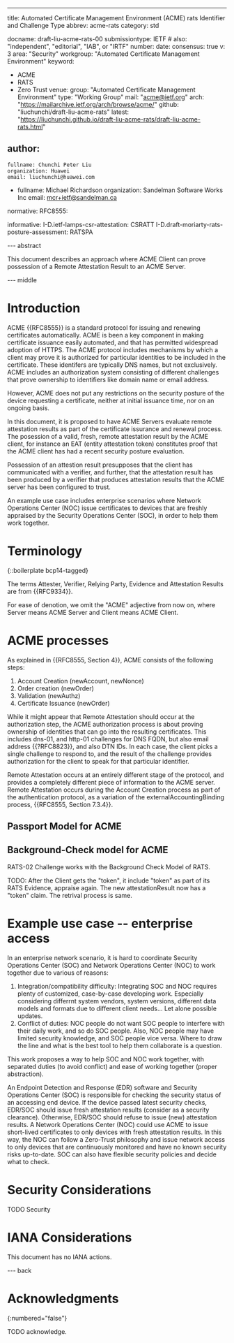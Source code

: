 ---
title: Automated Certificate Management Environment (ACME) rats Identifier and Challenge Type
abbrev: acme-rats
category: std

docname: draft-liu-acme-rats-00
submissiontype: IETF  # also: "independent", "editorial", "IAB", or "IRTF"
number:
date:
consensus: true
v: 3
area: "Security"
workgroup: "Automated Certificate Management Environment"
keyword:
 - ACME
 - RATS
 - Zero Trust
venue:
  group: "Automated Certificate Management Environment"
  type: "Working Group"
  mail: "acme@ietf.org"
  arch: "https://mailarchive.ietf.org/arch/browse/acme/"
  github: "liuchunchi/draft-liu-acme-rats"
  latest: "https://liuchunchi.github.io/draft-liu-acme-rats/draft-liu-acme-rats.html"

author:
 -
    fullname: Chunchi Peter Liu
    organization: Huawei
    email: liuchunchi@huawei.com
 -
    fullname: Michael Richardson
    organization: Sandelman Software Works Inc
    email: mcr+ietf@sandelman.ca

normative:
  RFC8555:

informative:
  I-D.ietf-lamps-csr-attestation: CSRATT
  I-D.draft-moriarty-rats-posture-assessment: RATSPA

--- abstract

This document describes an approach where ACME Client can prove possession of a Remote Attestation Result to an ACME Server.

--- middle

# Introduction

ACME {{RFC8555}} is a standard protocol for issuing and renewing certificates automatically.
ACME is been a key component in making certificate issuance easily automated, and that has permitted widespread adoption of HTTPS.  The ACME protocol includes mechanisms by which a client may prove it is authorized for particular identities to be included in the certificate. These identifers are typically DNS names, but not exclusively.  ACME includes an authorization system consisting of different challenges that prove ownership to identifiers like domain name or email address.

However, ACME does not put any restrictions on the security posture of the device requesting a certificate, neither at initial issuance time, nor on an ongoing basis.

In this document, it is proposed to have ACME Servers evaluate remote attestation results as part of the certificate issurance and renewal process.
The posession of a valid, fresh, remote attestation result by the ACME client, for instance an EAT (entity attestation token) constitutes proof that the ACME client has had a recent security posture evaluation.

Possession of an attestion result presupposes that the client has communicated with a verifier, and further, that the attestation result has been produced by a verifier that produces attestation results that the ACME server has been configured to trust.

An example use case includes enterprise scenarios where Network Operations Center (NOC) issue certificates to devices that are freshly appraised by the Security Operations Center (SOC), in order to help them work together.

# Terminology

{::boilerplate bcp14-tagged}

The terms Attester, Verifier, Relying Party, Evidence and Attestation Results are from {{RFC9334}}.

For ease of denotion, we omit the "ACME" adjective from now on, where Server means ACME Server and Client means ACME Client.

# ACME processes

As explained in {{RFC8555, Section 4}}, ACME consists of the following steps:

1. Account Creation (newAccount, newNonce)
2. Order creation (newOrder)
3. Validation (newAuthz)
4. Certificate Issuance (newOrder)

While it might appear that Remote Attestation should occur at the authorization step, the ACME authorization process is about proving ownership of identities that can go into the resulting certificates.
This includes dns-01, and http-01 challenges for DNS FQDN, but also email address {{?RFC8823}}, and also DTN IDs.
In each case, the client picks a single challenge to respond to, and the result of the challenge provides authorization for the client to speak for that particular identifier.

Remote Attestation occurs at an entirely different stage of the protocol, and provides a completely different piece of information to the ACME server.
Remote Attestation occurs during the Account Creation process as part of the authentication protocol, as a variation of the externalAccountingBinding process, {{RFC8555, Section 7.3.4}}.

## Passport Model for ACME



## Background-Check model for ACME

RATS-02 Challenge works with the Background Check Model of RATS.

TODO: After the Client gets the "token", it include "token" as part of its RATS Evidence, appraise again. The new attestationResult now has a "token" claim. The retrival process is same.

# Example use case -- enterprise access

In an enterprise network scenario, it is hard to coordinate Security Operations Center (SOC) and Network Operations Center (NOC) to work together due to various of reasons:

1. Integration/compatibility difficulty: Integrating SOC and NOC requires plenty of customized, case-by-case developing work. Especially considering differrnt system vendors, system versions, different data models and formats due to different client needs... Let alone possible updates.
2. Conflict of duties: NOC people do not want SOC people to interfere with their daily work, and so do SOC people. Also, NOC people may have limited security knowledge, and SOC people vice versa. Where to draw the line and what is the best tool to help them collaborate is a question.

This work proposes a way to help SOC and NOC work together, with separated duties (to avoid conflict) and ease of working together (proper abstraction).

An Endpoint Detection and Response (EDR) software and Security Operations Center (SOC) is responsible for checking the security status of an accessing end device. If the device passed latest security checks, EDR/SOC should issue fresh attestation results (consider as a security clearance). Otherwise, EDR/SOC should refuse to issue (new) attestation results. A Network Operations Center (NOC) could use ACME to issue short-lived certificates to only devices with fresh attestation results. In this way, the NOC can follow a Zero-Trust philosophy and issue network access to only devices that are continuously monitored and have no known security risks up-to-date. SOC can also have flexible security policies and decide what to check.

# Security Considerations

TODO Security

# IANA Considerations

This document has no IANA actions.

--- back

# Acknowledgments
{:numbered="false"}

TODO acknowledge.
